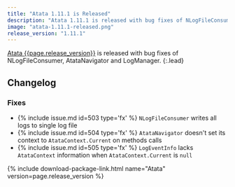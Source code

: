 ```yaml
---
title: "Atata 1.11.1 is Released"
description: "Atata 1.11.1 is released with bug fixes of NLogFileConsumer, AtataNavigator and LogManager."
image: "atata-1.11.1-released.png"
release_version: "1.11.1"
---
```


[Atata {{page.release_version}}](https://www.nuget.org/packages/Atata/{{page.release_version}})
is released with bug fixes of NLogFileConsumer, AtataNavigator and LogManager.
{:.lead}

<!--more-->

## Changelog

### Fixes

- {% include issue.md id=503 type='fx' %} `NLogFileConsumer` writes all logs to single log file
- {% include issue.md id=504 type='fx' %} `AtataNavigator` doesn't set its context to `AtataContext.Current` on methods calls
- {% include issue.md id=505 type='fx' %} `LogEventInfo` lacks `AtataContext` information when `AtataContext.Current` is `null`

{% include download-package-link.html name="Atata" version=page.release_version %}